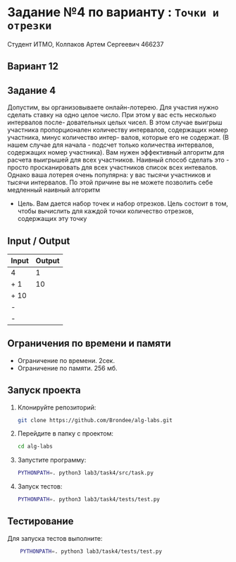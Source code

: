 # Задание №4 по варианту : `Точки и отрезки`

Студент ИТМО, Колпаков Артем Сергеевич 466237

## Вариант 12

## Задание 4

Допустим, вы организовываете онлайн-лотерею. Для участия нужно сделать
ставку на одно целое число. При этом у вас есть несколько интервалов после-
довательных целых чисел. В этом случае выигрыш участника пропорционален
количеству интервалов, содержащих номер участника, минус количество интер-
валов, которые его не содержат. (В нашем случае для начала - подсчет только
количества интервалов, содержащих номер участника). Вам нужен эффективный
алгоритм для расчета выигрышей для всех участников. Наивный способ сделать
это - просто просканировать для всех участников список всех интевалов. Однако
ваша лотерея очень популярна: у вас тысячи участников и тысячи интервалов. По
этой причине вы не можете позволить себе медленный наивный алгоритм

- Цель. Вам дается набор точек и набор отрезков. Цель состоит в том, чтобы
  вычислить для каждой точки количество отрезков, содержащих эту точку

## Input / Output

| Input | Output |
| ----- | ------ |
| 4     | 1      |
| + 1   | 10     |
| + 10  |
| -     |
| -     |

## Ограничения по времени и памяти

- Ограничение по времени. 2сек.
- Ограничение по памяти. 256 мб.

## Запуск проекта

1. Клонируйте репозиторий:
   ```bash
   git clone https://github.com/Brondee/alg-labs.git
   ```
2. Перейдите в папку с проектом:
   ```bash
   cd alg-labs
   ```
3. Запустите программу:

   ```bash
   PYTHONPATH=. python3 lab3/task4/src/task.py
   ```

4. Запуск тестов:

   ```bash
   PYTHONPATH=. python3 lab3/task4/tests/test.py

   ```

## Тестирование

Для запуска тестов выполните:

```bash
    PYTHONPATH=. python3 lab3/task4/tests/test.py
```
